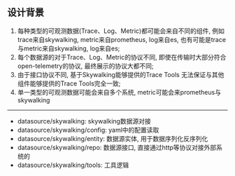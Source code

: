 ## 设计背景
1. 每种类型的可观测数据(Trace、Log、Metric)都可能会来自不同的组件, 例如trace来自skywalking, metric来自prometheus, log来自es, 也有可能是trace与metric来自skywalking, log来自es;
2. 每个数据源的对于Trace、Log、Metric的协议不同, 即使在传输时大部分符合open-telemetry的协议, 最终展示的协议大都不同;
3. 由于接口协议不同, 基于Skywalking能够提供的Trace Tools 无法保证与其他组件能够提供的Trace Tools完全一致;
4. 单一类型的可观测数据可能会来自多个系统, metric可能会来prometheus与skywalking 


---
- datasource/skywalking: skywalking数据源对接
- datasource/skywalking/config: yaml中的配置读取
- datasource/skywalking/entity: 数据源实体, 用于数据序列化反序列化
- datasource/skywalking/repo: 数据源接口, 直接通过http等协议对接外部系统的
- datasource/skywalking/tools: 工具逻辑